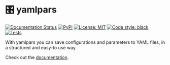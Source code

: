 # 🎛️ yamlpars
[![Documentation Status](https://readthedocs.org/projects/yamlpars/badge/?version=latest)](https://yamlpars.readthedocs.io/en/latest/?badge=latest)
[![PyPI](https://img.shields.io/pypi/v/yamlpars)](https://pypi.org/project/yamlpars/)
[![License: MIT](https://img.shields.io/badge/license-MIT-brightgreen)](https://github.com/matpompili/yamlpars/blob/main/LICENSE)
[![Code style: black](https://img.shields.io/badge/code%20style-black-000000.svg)](https://github.com/psf/black)
[![Tests](https://github.com/matpompili/yamlpars/actions/workflows/python-package.yml/badge.svg)](https://github.com/matpompili/yamlpars/actions/workflows/python-package.yml)

With yamlpars you can save configurations and parameters to YAML files, in a structured and easy-to use way.

Check out the [documentation](https://yamlpars.readthedocs.io/en/latest/).